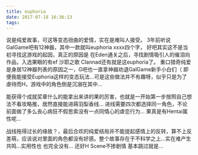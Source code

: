 ```yaml
---
title: euphoria
date: 2017-07-18 16:36:13
tags:
---
```

说是纯爱故事，可这等变态扭曲的爱情，实在是难叫人接受。
3年前听说GalGame吧有12神器，其中一款就叫euphoria xxxx四个字，
好吧其实这不是当初寻找这游戏的起因，真正的原因是 在Eden通关之后，寻找剧情吸引人的催泪向作品，入选果眼的有ef 沙耶之歌 Clannad还有就是这euphoria了。
重口猎奇纯爱是身居12神器列表的原因之一，G吧也一直拿神器劝退GalGame新手小白们（
即便我能接受Euphoria这样的变态玩法…可是这些做法并不有趣呀，似乎只是为了虐待而H，游戏中的角色倒是沉溺在其中…

能获得个成就奖章什么的能拿出来讲的果的厉害，也就是一开始第一步按照自己想法不看攻略推，居然直接能进蒔羽梨香线… 进线需要四次都选择同一角色，不论前面做了多么丧心病狂不假思索没有一点同情心的虐恋行为… 果真是有Hentai属性呢…

战线拖得过长的缘故？，最后合欢的纯爱结局并不能提起感情上的反转，算不上反差萌，应该说对里面的角色都没有好感。整个故事存在于不科学之上…实在难产生共鸣…实用性也 也完全没有… 还好H Scene不掺剧情 基本跳过就是…
